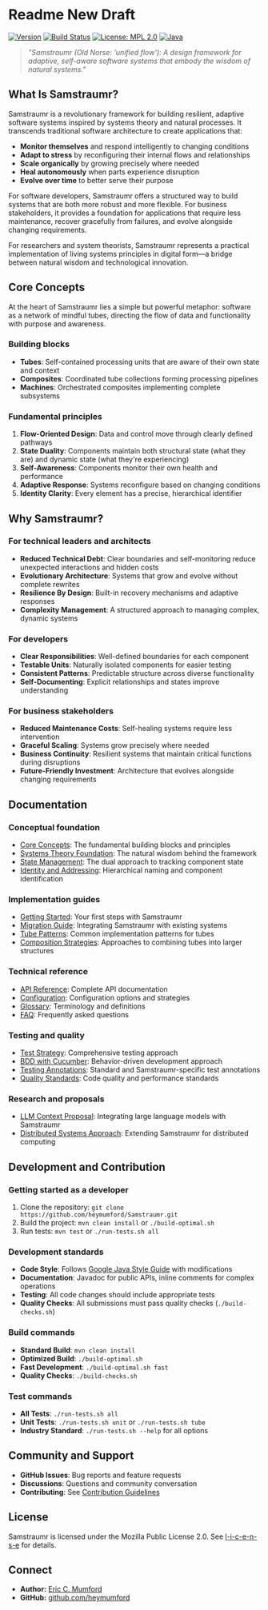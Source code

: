 <!-- 
Copyright (c) 2025 [Eric C. Mumford (@heymumford)](https://github.com/heymumford), Gemini Deep Research, Claude 3.7.
-->

# Readme New Draft

[![Version](https://img.shields.io/badge/version-0.6.1-blue)](https://github.com/heymumford/Samstraumr/releases) [![Build Status](https://github.com/heymumford/Samstraumr/actions/workflows/samstraumr-pipeline.yml/badge.svg)](https://github.com/heymumford/Samstraumr/actions/workflows/samstraumr-pipeline.yml) [![License: MPL 2.0](https://img.shields.io/badge/License-MPL%202.0-brightgreen.svg)](https://opensource.org/licenses/MPL-2.0) [![Java](https://img.shields.io/badge/Java-17%2B-orange)](https://openjdk.java.net/projects/jdk/17/)

> *"Samstraumr (Old Norse: 'unified flow'): A design framework for adaptive, self-aware software systems that embody the wisdom of natural systems."*

## What Is Samstraumr?

Samstraumr is a revolutionary framework for building resilient, adaptive software systems inspired by systems theory and natural processes. It transcends traditional software architecture to create applications that:

- **Monitor themselves** and respond intelligently to changing conditions
- **Adapt to stress** by reconfiguring their internal flows and relationships
- **Scale organically** by growing precisely where needed
- **Heal autonomously** when parts experience disruption
- **Evolve over time** to better serve their purpose

For software developers, Samstraumr offers a structured way to build systems that are both more robust and more flexible. For business stakeholders, it provides a foundation for applications that require less maintenance, recover gracefully from failures, and evolve alongside changing requirements.

For researchers and system theorists, Samstraumr represents a practical implementation of living systems principles in digital form—a bridge between natural wisdom and technological innovation.

## Core Concepts

At the heart of Samstraumr lies a simple but powerful metaphor: software as a network of mindful tubes, directing the flow of data and functionality with purpose and awareness.

### Building blocks

- **Tubes**: Self-contained processing units that are aware of their own state and context
- **Composites**: Coordinated tube collections forming processing pipelines
- **Machines**: Orchestrated composites implementing complete subsystems

### Fundamental principles

1. **Flow-Oriented Design**: Data and control move through clearly defined pathways
2. **State Duality**: Components maintain both structural state (what they are) and dynamic state (what they're experiencing)
3. **Self-Awareness**: Components monitor their own health and performance
4. **Adaptive Response**: Systems reconfigure based on changing conditions
5. **Identity Clarity**: Every element has a precise, hierarchical identifier

## Why Samstraumr?

### For technical leaders and architects

- **Reduced Technical Debt**: Clear boundaries and self-monitoring reduce unexpected interactions and hidden costs
- **Evolutionary Architecture**: Systems that grow and evolve without complete rewrites
- **Resilience By Design**: Built-in recovery mechanisms and adaptive responses
- **Complexity Management**: A structured approach to managing complex, dynamic systems

### For developers

- **Clear Responsibilities**: Well-defined boundaries for each component
- **Testable Units**: Naturally isolated components for easier testing
- **Consistent Patterns**: Predictable structure across diverse functionality
- **Self-Documenting**: Explicit relationships and states improve understanding

### For business stakeholders

- **Reduced Maintenance Costs**: Self-healing systems require less intervention
- **Graceful Scaling**: Systems grow precisely where needed
- **Business Continuity**: Resilient systems that maintain critical functions during disruptions
- **Future-Friendly Investment**: Architecture that evolves alongside changing requirements

## Documentation

### Conceptual foundation

- [Core Concepts](./docs/concepts/core-concepts.md): The fundamental building blocks and principles
- [Systems Theory Foundation](./docs/concepts/systems-theory-foundation.md): The natural wisdom behind the framework
- [State Management](./docs/concepts/state-management.md): The dual approach to tracking component state
- [Identity and Addressing](./docs/concepts/identity-addressing.md): Hierarchical naming and component identification

### Implementation guides

- [Getting Started](./docs/guides/getting-started.md): Your first steps with Samstraumr
- [Migration Guide](./docs/guides/migration-guide.md): Integrating Samstraumr with existing systems
- [Tube Patterns](./docs/guides/tube-patterns.md): Common implementation patterns for tubes
- [Composition Strategies](./docs/guides/composition-strategies.md): Approaches to combining tubes into larger structures

### Technical reference

- [API Reference](./docs/reference/api-reference.md): Complete API documentation
- [Configuration](./docs/reference/configuration.md): Configuration options and strategies
- [Glossary](./docs/reference/glossary.md): Terminology and definitions
- [FAQ](./docs/reference/faq.md): Frequently asked questions

### Testing and quality

- [Test Strategy](./docs/testing/test-strategy.md): Comprehensive testing approach
- [BDD with Cucumber](./docs/testing/bdd-with-cucumber.md): Behavior-driven development approach
- [Testing Annotations](./docs/testing/testing-annotations.md): Standard and Samstraumr-specific test annotations
- [Quality Standards](./docs/testing/quality-standards.md): Code quality and performance standards

### Research and proposals

- [LLM Context Proposal](./docs/research/llm-context-proposal.md): Integrating large language models with Samstraumr
- [Distributed Systems Approach](./docs/research/distributed-systems-approach.md): Extending Samstraumr for distributed computing

## Development and Contribution

### Getting started as a developer

1. Clone the repository: `git clone https://github.com/heymumford/Samstraumr.git`
2. Build the project: `mvn clean install` or `./build-optimal.sh`
3. Run tests: `mvn test` or `./run-tests.sh all`

### Development standards

- **Code Style**: Follows [Google Java Style Guide](https://google.github.io/styleguide/javaguide.html) with modifications
- **Documentation**: Javadoc for public APIs, inline comments for complex operations
- **Testing**: All code changes should include appropriate tests
- **Quality Checks**: All submissions must pass quality checks (`./build-checks.sh`)

### Build commands

- **Standard Build**: `mvn clean install`
- **Optimized Build**: `./build-optimal.sh`
- **Fast Development**: `./build-optimal.sh fast`
- **Quality Checks**: `./build-checks.sh`

### Test commands

- **All Tests**: `./run-tests.sh all`
- **Unit Tests**: `./run-tests.sh unit` or `./run-tests.sh tube`
- **Industry Standard**: `./run-tests.sh --help` for all options

## Community and Support

- **GitHub Issues**: Bug reports and feature requests
- **Discussions**: Questions and community conversation
- **Contributing**: See [Contribution Guidelines](./docs/contribution/contributing.md)

## License

Samstraumr is licensed under the Mozilla Public License 2.0. See [l-i-c-e-n-s-e](./l-i-c-e-n-s-e) for details.

## Connect

- **Author:** [Eric C. Mumford](mailto:heymumford@samstraumr.org.md)
- **GitHub:** [github.com/heymumford](https://github.com/heymumford)
